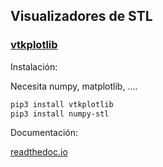 ## Visualizadores de STL 

### [vtkplotlib](https://github.com/bwoodsend/vtkplotlib)

Instalación:

Necesita numpy, matplotlib, ....

```sh
pip3 install vtkplotlib
pip3 install numpy-stl

```

Documentación:


[readthedoc.io](https://vtkplotlib.readthedocs.io/en/latest/index.html)